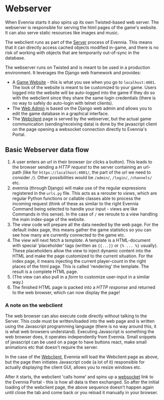 # Webserver

When Evennia starts it also spins up its own Twisted-based web server. The
webserver is responsible for serving the html pages of the game's website. It
can also serve static resources like images and music.

The webclient runs as part of the [Server](./Portal-And-Server) process of
Evennia. This means that it can directly access cached objects modified
in-game, and there is no risk of working with objects that are temporarily
out-of-sync in the database.

The webserver runs on Twisted and is meant to be used in a production
environment. It leverages the Django web framework and provides:

- A [Game Website](./Website) - this is what you see when you go to
  `localhost:4001`. The look of the website is meant to be customized to your
  game. Users logged into the website will be auto-logged into the game if they
  do so with the webclient since they share the same login credentials (there
  is no way to safely do auto-login with telnet clients).
- The [Web Admin](Web-Admin) is based on the Django web admin and allows you to
  edit the game database in a graphical interface.
- The [Webclient](./Webclient) page is served by the webserver, but the actual
  game communication (sending/receiving data) is done by the javascript client
  on the page opening a websocket connection directly to Evennia's Portal.


## Basic Webserver data flow

1. A user enters an url in their browser (or clicks a button). This leads to
   the browser sending a _HTTP request_ to the server containing an url-path
   (like for `https://localhost:4001/`, the part of the url we need to consider
   `/`). Other possibilities would be `/admin/`, `/login/`, `/channels/` etc.
2. evennia (through Django) will make use of the regular expressions registered
   in the `urls.py` file.  This acts as a rerouter to _views_, which are
   regular Python functions or callable classes able to process the incoming
   request (think of these as similar to the right Evennia Command being
   selected to handle your input - views are like Commands in this sense). In
   the case of `/` we reroute to a view handling the main index-page of the
   website.
3. The view code will prepare all the data needed by the web page. For the default
   index page, this means gather the game statistics so you can see how many
   are currently connected to the game etc.
4. The view will next fetch a _template_. A template is a HTML-document with special
   'placeholder' tags (written as `{{...}}` or `{% ... %}` usually). These
   placeholders allow the view to inject dynamic content into the HTML and make
   the page customized to the current situation. For the index page, it means
   injecting the current player-count in the right places of the html page. This
   is called 'rendering' the template. The result is a complete HTML page.
5. (The view can also pull in a _form_ to customize user-input in a similar way.)
6. The finished HTML page is packed into a _HTTP response_ and returned to the
   web browser, which can now display the page!

### A note on the webclient

The web browser can also execute code directly without talking to the Server.
This code must be written/loaded into the web page and is written using the
Javascript programming language (there is no way around this, it is what web
browsers understand). Executing Javascript is something the web browser does,
it operates independently from Evennia. Small snippets of javascript can be
used on a page to have buttons react, make small animations etc that doesn't
require the server.

In the case of the [Webclient](./Webclient), Evennia will load the Webclient page
as above, but the page then initiates Javascript code (a lot of it) responsible
for actually displaying the client GUI, allows you to resize windows etc.

After it starts, the webclient 'calls home' and spins up a
[websocket](https://en.wikipedia.org/wiki/WebSocket) link to the Evennia Portal - this
is how all data is then exchanged. So after the initial loading of the
webclient page, the above sequence doesn't happen again until close the tab and
come back or you reload it manually in your browser.
